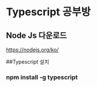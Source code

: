# Typescript 공부방

## Node Js 다운로드
https://nodejs.org/ko/

##Typescript 설치
### npm install -g typescript


